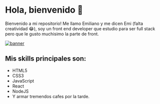 # Hola, bienvenido 👋

Bienvenido a mi repositorio!
Me llamo Emiliano y me dicen Emi (falta creatividad 😂), soy un front end developer que estudio para ser full stack pero que le gusto muchisimo la parte de front.

[![banner](https://image.freepik.com/vector-gratis/desarrollador-web-trabaja-computadora-portatil-banner-horizontal-joven-programador-trabajo-ilustracion-colorida-estilo-plano_198278-423.jpg "asdas")](https://image.freepik.com/vector-gratis/desarrollador-web-trabaja-computadora-portatil-banner-horizontal-joven-programador-trabajo-ilustracion-colorida-estilo-plano_198278-423.jpg "asdas")

## Mis skills principales son:
- HTML5
- CSS3
- JavaScript
- React
- NodeJS
- Y armar tremendos cafes por la tarde.
